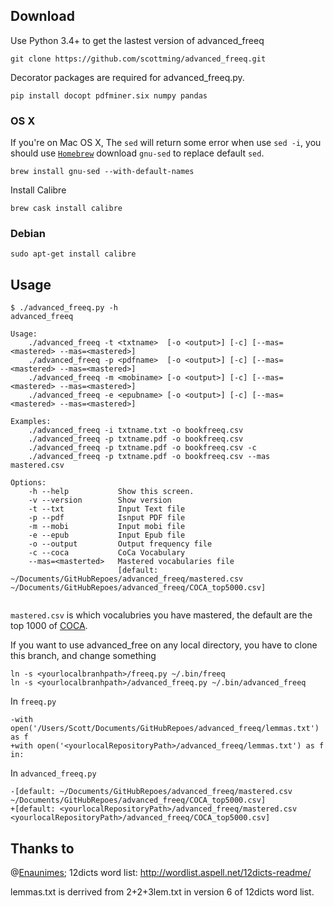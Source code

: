 ## Download


Use Python 3.4+ to get the lastest version of advanced_freeq

```
git clone https://github.com/scottming/advanced_freeq.git
```

Decorator packages are required for advanced_freeq.py.

```
pip install docopt pdfminer.six numpy pandas
```

### OS X

If you're on Mac OS X, The `sed` will return some error when use `sed -i`, you should use [`Homebrew`](http://brew.sh/) download `gnu-sed` to replace default `sed`.

```
brew install gnu-sed --with-default-names
```

Install Calibre

```
brew cask install calibre
```

### Debian

```
sudo apt-get install calibre
```

## Usage

```
$ ./advanced_freeq.py -h
advanced_freeq

Usage:
    ./advanced_freeq -t <txtname>  [-o <output>] [-c] [--mas=<mastered> --mas=<mastered>]
    ./advanced_freeq -p <pdfname>  [-o <output>] [-c] [--mas=<mastered> --mas=<mastered>]
    ./advanced_freeq -m <mobiname> [-o <output>] [-c] [--mas=<mastered> --mas=<mastered>]
    ./advanced_freeq -e <epubname> [-o <output>] [-c] [--mas=<mastered> --mas=<mastered>]

Examples:
    ./advanced_freeq -i txtname.txt -o bookfreeq.csv
    ./advanced_freeq -p txtname.pdf -o bookfreeq.csv
    ./advanced_freeq -p txtname.pdf -o bookfreeq.csv -c
    ./advanced_freeq -p txtname.pdf -o bookfreeq.csv --mas mastered.csv

Options:
    -h --help           Show this screen.
    -v --version        Show version
    -t --txt            Input Text file
    -p --pdf            Isnput PDF file
    -m --mobi           Input mobi file
    -e --epub           Input Epub file
    -o --output         Output frequency file
    -c --coca           CoCa Vocabulary
    --mas=<masterted>   Mastered vocabularies file
                        [default: ~/Documents/GitHubRepoes/advanced_freeq/mastered.csv ~/Documents/GitHubRepoes/advanced_freeq/COCA_top5000.csv]
						 
```

`mastered.csv` is which vocalubries you have mastered, the default are the top 1000 of [COCA](http://corpus.byu.edu/coca/).

If you want to use advanced_free on any local directory, you have to clone this branch, and change something

```
ln -s <yourlocalbranhpath>/freeq.py ~/.bin/freeq
ln -s <yourlocalbranhpath>/advanced_freeq.py ~/.bin/advanced_freeq
```

In `freeq.py`

```git
-with open('/Users/Scott/Documents/GitHubRepoes/advanced_freeq/lemmas.txt') as f
+with open('<yourlocalRepositoryPath>/advanced_freeq/lemmas.txt') as f
in:
```

In `advanced_freeq.py`

```git
-[default: ~/Documents/GitHubRepoes/advanced_freeq/mastered.csv ~/Documents/GitHubRepoes/advanced_freeq/COCA_top5000.csv]
+[default: <yourlocalRepositoryPath>/advanced_freeq/mastered.csv <yourlocalRepositoryPath>/advanced_freeq/COCA_top5000.csv]
```


## Thanks to

@[Enaunimes](https://github.com/Enaunimes/freeq); 12dicts word list: <http://wordlist.aspell.net/12dicts-readme/>

lemmas.txt is derrived from 2+2+3lem.txt in version 6 of 12dicts word
list.



